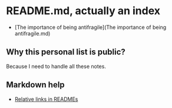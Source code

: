 # README.md, actually an index

* [The importance of being antifragile](The importance of being antifragile.md)

## Why this personal list is public?

Because I need to handle all these notes.

## Markdown help

* [Relative links in READMEs](https://help.github.com/articles/relative-links-in-readmes)
